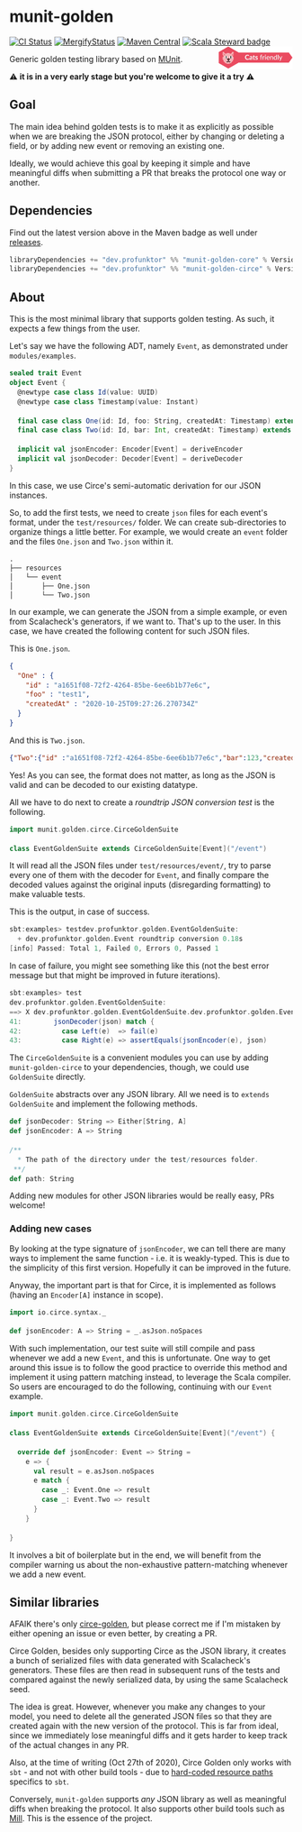 # munit-golden

[![CI Status](https://github.com/profunktor/munit-golden/workflows/Scala/badge.svg)](https://github.com/profunktor/munit-golden/actions)
[![MergifyStatus](https://img.shields.io/endpoint.svg?url=https://gh.mergify.io/badges/profunktor/munit-golden&style=flat)](https://mergify.io)
[![Maven Central](https://img.shields.io/maven-central/v/dev.profunktor/munit-golden-core_2.13.svg)](https://search.maven.org/search?q=dev.profunktor.munit-golden)
[![Scala Steward badge](https://img.shields.io/badge/Scala_Steward-helping-brightgreen.svg?style=flat&logo=data:image/png;base64,iVBORw0KGgoAAAANSUhEUgAAAA4AAAAQCAMAAAARSr4IAAAAVFBMVEUAAACHjojlOy5NWlrKzcYRKjGFjIbp293YycuLa3pYY2LSqql4f3pCUFTgSjNodYRmcXUsPD/NTTbjRS+2jomhgnzNc223cGvZS0HaSD0XLjbaSjElhIr+AAAAAXRSTlMAQObYZgAAAHlJREFUCNdNyosOwyAIhWHAQS1Vt7a77/3fcxxdmv0xwmckutAR1nkm4ggbyEcg/wWmlGLDAA3oL50xi6fk5ffZ3E2E3QfZDCcCN2YtbEWZt+Drc6u6rlqv7Uk0LdKqqr5rk2UCRXOk0vmQKGfc94nOJyQjouF9H/wCc9gECEYfONoAAAAASUVORK5CYII=)](https://scala-steward.org)
<a href="https://typelevel.org/cats/"><img src="https://raw.githubusercontent.com/typelevel/cats/master/docs/src/main/resources/microsite/img/cats-badge.svg" height="40px" align="right" alt="Cats friendly" /></a>

Generic golden testing library based on [MUnit](https://scalameta.org/munit/).

⚠️ **it is in a very early stage but you're welcome to give it a try** ⚠️

## Goal

The main idea behind golden tests is to make it as explicitly as possible when we are breaking the JSON protocol, either by changing or deleting a field, or by adding new event or removing an existing one.

Ideally, we would achieve this goal by keeping it simple and have meaningful diffs when submitting a PR that breaks the protocol one way or another.

## Dependencies

Find out the latest version above in the Maven badge as well under [releases](https://github.com/profunktor/munit-golden/releases).

```scala
libraryDependencies += "dev.profunktor" %% "munit-golden-core" % Version
libraryDependencies += "dev.profunktor" %% "munit-golden-circe" % Version
```

## About

This is the most minimal library that supports golden testing. As such, it expects a few things from the user.

Let's say we have the following ADT, namely `Event`, as demonstrated under `modules/examples`.

```scala
sealed trait Event
object Event {
  @newtype case class Id(value: UUID)
  @newtype case class Timestamp(value: Instant)

  final case class One(id: Id, foo: String, createdAt: Timestamp) extends Event
  final case class Two(id: Id, bar: Int, createdAt: Timestamp) extends Event

  implicit val jsonEncoder: Encoder[Event] = deriveEncoder
  implicit val jsonDecoder: Decoder[Event] = deriveDecoder
}
```

In this case, we use Circe's semi-automatic derivation for our JSON instances.

So, to add the first tests, we need to create `json` files for each event's format, under the `test/resources/` folder. We can create sub-directories to organize things a little better. For example, we would create an `event` folder and the files `One.json` and `Two.json` within it.

```
.
├── resources
│   └── event
│       ├── One.json
│       └── Two.json
```

In our example, we can generate the JSON from a simple example, or even from Scalacheck's generators, if we want to. That's up to the user. In this case, we have created the following content for such JSON files.

This is `One.json`.

```json
{
  "One" : {
    "id" : "a1651f08-72f2-4264-85be-6ee6b1b77e6c",
    "foo" : "test1",
    "createdAt" : "2020-10-25T09:27:26.270734Z"
  }
}
```

And this is `Two.json`.

```json
{"Two":{"id" :"a1651f08-72f2-4264-85be-6ee6b1b77e6c","bar":123,"createdAt":"2020-10-25T09:27:26.270734Z"}}
```

Yes! As you can see, the format does not matter, as long as the JSON is valid and can be decoded to our existing datatype.

All we have to do next to create a *roundtrip JSON conversion test* is the following.

```scala
import munit.golden.circe.CirceGoldenSuite

class EventGoldenSuite extends CirceGoldenSuite[Event]("/event")
```

It will read all the JSON files under `test/resources/event/`, try to parse every one of them with the decoder for `Event`, and finally compare the decoded values against the original inputs (disregarding formatting) to make valuable tests.

This is the output, in case of success.

```scala
sbt:examples> testdev.profunktor.golden.EventGoldenSuite:
  + dev.profunktor.golden.Event roundtrip conversion 0.18s
[info] Passed: Total 1, Failed 0, Errors 0, Passed 1
```

In case of failure, you might see something like this (not the best error message but that might be improved in future iterations).

```scala
sbt:examples> test
dev.profunktor.golden.EventGoldenSuite:
==> X dev.profunktor.golden.EventGoldenSuite.dev.profunktor.golden.Event roundtrip conversion  0.165s munit.FailException: /home/gvolpe/workspace/golden/modules/core/src/main/scala/munit/golden/GoldenSuite.scala:42 Error: Attempt to decode value on failed cursor: DownField(foo),DownField(One). Input: {"One":{"id":"a1651f08-72f2-4264-85be-6ee6b1b77e6c","fo":"test1","createdAt":"2020-10-25T09:27:26.270734Z"}}
41:        jsonDecoder(json) match {
42:          case Left(e)  => fail(e)
43:          case Right(e) => assertEquals(jsonEncoder(e), json)
```

The `CirceGoldenSuite` is a convenient modules you can use by adding `munit-golden-circe` to your dependencies, though, we could use `GoldenSuite` directly.

`GoldenSuite` abstracts over any JSON library. All we need is to `extends GoldenSuite` and implement the following methods.

```scala
def jsonDecoder: String => Either[String, A]
def jsonEncoder: A => String

/**
  * The path of the directory under the test/resources folder.
 **/
def path: String
```

Adding new modules for other JSON libraries would be really easy, PRs welcome!

### Adding new cases

By looking at the type signature of `jsonEncoder`, we can tell there are many ways to implement the same function - i.e. it is weakly-typed. This is due to the simplicity of this first version. Hopefully it can be improved in the future.

Anyway, the important part is that for Circe, it is implemented as follows (having an `Encoder[A]` instance in scope).

```scala
import io.circe.syntax._

def jsonEncoder: A => String = _.asJson.noSpaces
```

With such implementation, our test suite will still compile and pass whenever we add a new `Event`, and this is unfortunate. One way to get around this issue is to follow the good practice to override this method and implement it using pattern matching instead, to leverage the Scala compiler. So users are encouraged to do the following, continuing with our `Event` example.

```scala
import munit.golden.circe.CirceGoldenSuite

class EventGoldenSuite extends CirceGoldenSuite[Event]("/event") {

  override def jsonEncoder: Event => String =
    e => {
      val result = e.asJson.noSpaces
      e match {
        case _: Event.One => result
        case _: Event.Two => result
      }
    }

}
```

It involves a bit of boilerplate but in the end, we will benefit from the compiler warning us about the non-exhaustive pattern-matching whenever we add a new event.

## Similar libraries

AFAIK there's only [circe-golden](https://github.com/circe/circe-golden), but please correct me if I'm mistaken by either opening an issue or even better, by creating a PR.

Circe Golden, besides only supporting Circe as the JSON library, it creates a bunch of serialized files with data generated with Scalacheck's generators. These files are then read in subsequent runs of the tests and compared against the newly serialized data, by using the same Scalacheck seed.

The idea is great. However, whenever you make any changes to your model, you need to delete all the generated JSON files so that they are created again with the new version of the protocol. This is far from ideal, since we immediately lose meaningful diffs and it gets harder to keep track of the actual changes in any PR.

Also, at the time of writing (Oct 27th of 2020), Circe Golden only works with `sbt` - and not with other build tools - due to [hard-coded resource paths](https://github.com/circe/circe-golden/blob/master/golden/src/main/scala/io/circe/testing/golden/Resources.scala#L23) specifics to `sbt`.

Conversely, `munit-golden` supports *any* JSON library as well as meaningful diffs when breaking the protocol. It also supports other build tools such as [Mill](https://github.com/lihaoyi/mill). This is the essence of the project.
